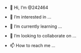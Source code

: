 - 👋 Hi, I’m @242464

- 👀 I’m interested in ...
- 🌱 I’m currently learning ...
- 💞️ I’m looking to collaborate on ...
- 📫 How to reach me ...

<!---
242464/242464 is a ✨ special ✨ repository because its `README.md` (this file) appears on your GitHub profile.
You can click the Preview link to take a look at your changes.
---
How About Principe to Life>

